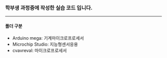 ### 학부생 과정중에 작성한 실습 코드 입니다.




***
#### 폴더 구분
+ Arduino mega: 기계마이크로프로세서
+ Microchip Studio: 지능형센서응용
+ cvavreval: 마이크로프로세서
